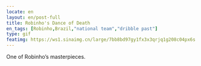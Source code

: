 ```yaml
---
locate: en
layout: en/post-full
title: Robinho's Dance of Death
en_tags: [Robinho,Brazil,"national team","dribble past"]
type: gif
featimg: https://ws1.sinaimg.cn/large/7bb8bd97gy1fx3x3qrjq1g208c04px6s.gif
---
```


One of Robinho’s masterpieces.